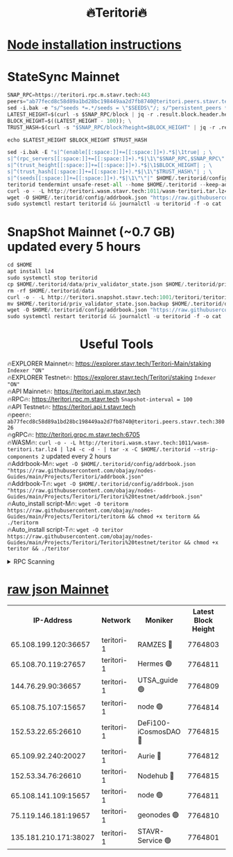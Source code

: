 <h1 align="center"> 🔥Teritori🔥</h1>


[Node installation instructions](https://github.com/obajay/nodes-Guides/tree/main/Projects/Teritori)
=

# StateSync Mainnet
```python
SNAP_RPC=https://teritori.rpc.m.stavr.tech:443
peers="ab77fecd8c58d89a1bd28bc198449aa2d7fb8740@teritori.peers.stavr.tech:38026"
sed -i.bak -e "s/^seeds *=.*/seeds = \"$SEEDS\"/; s/^persistent_peers *=.*/persistent_peers = \"$PEERS\"/" $HOME/.teritorid/config/config.toml
LATEST_HEIGHT=$(curl -s $SNAP_RPC/block | jq -r .result.block.header.height); \
BLOCK_HEIGHT=$((LATEST_HEIGHT - 100)); \
TRUST_HASH=$(curl -s "$SNAP_RPC/block?height=$BLOCK_HEIGHT" | jq -r .result.block_id.hash)

echo $LATEST_HEIGHT $BLOCK_HEIGHT $TRUST_HASH

sed -i.bak -E "s|^(enable[[:space:]]+=[[:space:]]+).*$|\1true| ; \
s|^(rpc_servers[[:space:]]+=[[:space:]]+).*$|\1\"$SNAP_RPC,$SNAP_RPC\"| ; \
s|^(trust_height[[:space:]]+=[[:space:]]+).*$|\1$BLOCK_HEIGHT| ; \
s|^(trust_hash[[:space:]]+=[[:space:]]+).*$|\1\"$TRUST_HASH\"| ; \
s|^(seeds[[:space:]]+=[[:space:]]+).*$|\1\"\"|" $HOME/.teritorid/config/config.toml
teritorid tendermint unsafe-reset-all --home $HOME/.teritorid --keep-addr-book
curl -o - -L http://teritori.wasm.stavr.tech:1011/wasm-teritori.tar.lz4 | lz4 -c -d - | tar -x -C $HOME/.teritorid --strip-components 2
wget -O $HOME/.teritorid/config/addrbook.json "https://raw.githubusercontent.com/obajay/nodes-Guides/main/Projects/Teritori/addrbook.json"
sudo systemctl restart teritorid && journalctl -u teritorid -f -o cat
```

# SnapShot Mainnet (~0.7 GB) updated every 5 hours
```python
cd $HOME
apt install lz4
sudo systemctl stop teritorid
cp $HOME/.teritorid/data/priv_validator_state.json $HOME/.teritorid/priv_validator_state.json.backup
rm -rf $HOME/.teritorid/data
curl -o - -L http://teritori.snapshot.stavr.tech:1001/teritori/teritori-snap.tar.lz4 | lz4 -c -d - | tar -x -C $HOME/.teritorid --strip-components 2
mv $HOME/.teritorid/priv_validator_state.json.backup $HOME/.teritorid/data/priv_validator_state.json
wget -O $HOME/.teritorid/config/addrbook.json "https://raw.githubusercontent.com/obajay/nodes-Guides/main/Projects/Teritori/addrbook.json"
sudo systemctl restart teritorid && journalctl -u teritorid -f -o cat
```
 <h1 align="center"> Useful Tools</h1>

🔥EXPLORER Mainnet🔥:      https://explorer.stavr.tech/Teritori-Main/staking      `Indexer "ON"` \
🔥EXPLORER Testnet🔥:        https://explorer.stavr.tech/Teritori/staking            `Indexer "ON"` \
🔥API Mainnet🔥:                   https://teritori.api.m.stavr.tech \
🔥RPC🔥:                                   https://teritori.rpc.m.stavr.tech                         `Snapshot-interval = 100` \
🔥API Testnet🔥:                     https://teritori.api.t.stavr.tech \
🔥peer🔥:                     `ab77fecd8c58d89a1bd28bc198449aa2d7fb8740@teritori.peers.stavr.tech:38026` \
🔥gRPC🔥:                                http://teritori.grpc.m.stavr.tech:6705 \
🔥WASM🔥: ```curl -o - -L http://teritori.wasm.stavr.tech:1011/wasm-teritori.tar.lz4 | lz4 -c -d - | tar -x -C $HOME/.teritorid --strip-components 2``` updated every 2 hours \
🔥Addrbook-M🔥:    ```wget -O $HOME/.teritorid/config/addrbook.json "https://raw.githubusercontent.com/obajay/nodes-Guides/main/Projects/Teritori/addrbook.json"``` \
🔥Addrbook-T🔥:    ```wget -O $HOME/.teritorid/config/addrbook.json "https://raw.githubusercontent.com/obajay/nodes-Guides/main/Projects/Teritori/Teritori%20testnet/addrbook.json"``` \
🔥Auto_install script-M🔥: ```wget -O teritorm https://raw.githubusercontent.com/obajay/nodes-Guides/main/Projects/Teritori/teritorm && chmod +x teritorm && ./teritorm``` \
🔥Auto_install script-T🔥: ```wget -O teritor https://raw.githubusercontent.com/obajay/nodes-Guides/main/Projects/Teritori/Teritori%20testnet/teritor && chmod +x teritor && ./teritor```

<details>
<summary>RPC Scanning</summary>

<h2 align="center"> We scan nodes in real time every 4 hours. And we provide the final result of RPC endpoints.
We cannot influence the operation of these nodes in any way. </h2>


```python
If Voting Power is higher than 0 --> then the Node is a validator of the network and may be subject to attack and be a potential threat to the chain.
```
```python
We marked such validators with a red symbol
```

</details>

[raw json Mainnet](https://rpc-check.teritorim.stavr.tech/teritorim/rpc-teritorim-result.json)
=



<table><tr><th>IP-Address</th><th>Network</th><th>Moniker</th><th>Latest Block Height</th><th>Earliest Block Height</th><th>Catching Up</th><th>Tx Index</th><th>Voting Power</th><th>Scan Time</th></tr><tr><td>65.108.199.120:36657</td><td>teritori-1</td><td>RAMZES 🔴</td><td>7764803</td><td>5996001</td><td>False</td><td>on</td><td>786743</td><td>2024-03-07T23:14:24.321772318UTC</td></tr><tr><td>65.108.70.119:27657</td><td>teritori-1</td><td>Hermes 🟢</td><td>7764811</td><td>7203180</td><td>False</td><td>on</td><td>0</td><td>2024-03-07T23:15:06.561728034UTC</td></tr><tr><td>144.76.29.90:36657</td><td>teritori-1</td><td>UTSA_guide 🟢</td><td>7764809</td><td>7208001</td><td>False</td><td>on</td><td>0</td><td>2024-03-07T23:14:57.315993312UTC</td></tr><tr><td>65.108.75.107:15657</td><td>teritori-1</td><td>node 🟢</td><td>7764814</td><td>7358868</td><td>False</td><td>on</td><td>0</td><td>2024-03-07T23:15:27.675317749UTC</td></tr><tr><td>152.53.22.65:26610</td><td>teritori-1</td><td>DeFi100-iCosmosDAO 🔴</td><td>7764815</td><td>7536429</td><td>False</td><td>on</td><td>1477480</td><td>2024-03-07T23:15:31.977080345UTC</td></tr><tr><td>65.109.92.240:20027</td><td>teritori-1</td><td>Aurie 🔴</td><td>7764812</td><td>7568001</td><td>False</td><td>on</td><td>119310</td><td>2024-03-07T23:15:13.064554375UTC</td></tr><tr><td>152.53.34.76:26610</td><td>teritori-1</td><td>Nodehub 🔴</td><td>7764815</td><td>7580883</td><td>False</td><td>on</td><td>65671</td><td>2024-03-07T23:15:32.250632163UTC</td></tr><tr><td>65.108.141.109:15657</td><td>teritori-1</td><td>node 🟢</td><td>7764811</td><td>7714496</td><td>False</td><td>on</td><td>0</td><td>2024-03-07T23:15:06.245002950UTC</td></tr><tr><td>75.119.146.181:19657</td><td>teritori-1</td><td>geonodes 🟢</td><td>7764810</td><td>7747478</td><td>False</td><td>on</td><td>0</td><td>2024-03-07T23:15:03.901313381UTC</td></tr><tr><td>135.181.210.171:38027</td><td>teritori-1</td><td>STAVR-Service 🟢</td><td>7764801</td><td>7763001</td><td>False</td><td>on</td><td>0</td><td>2024-03-07T23:14:11.508500851UTC</td></tr></table>
